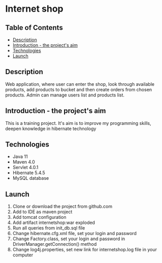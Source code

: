 # Internet shop

## Table of Contents
* [Description](#description)
* [Introduction - the project's aim](#aim)
* [Technologies](#technologies)
* [Launch](#launch)

## <a name="description"></a>Description
Web application, where user can enter the shop, look through available products, add products to bucket and then create orders from chosen products. Admin can manage users list and products list.

## <a name="aim"></a>Introduction - the project's aim

This is a training project. It's aim is to improve my programming skills, deepen knowledge in hibernate technology

## <a name="technologies"></a>Technologies

* Java 11
* Maven 4.0
* Servlet 4.0.1
* Hibernate 5.4.5
* MySQL database 

## <a name="launch"></a>Launch

1. Clone or download the project from github.com
2. Add to IDE as maven project
3. Add tomcat configuration
4. Add artifact internetshop:war exploded
5. Run all queries from init_db.sql file
6. Change hibernate.cfg.xml file, set your login and password
7. Change Factory.class, set your login and password in DriverManager.getConnection() method
8. Change log4j.properties, set new link for internetshop.log file in your computer
